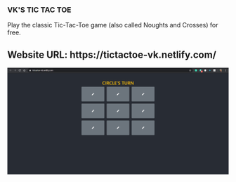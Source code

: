 ### VK'S TIC TAC TOE

<p>
  Play the classic Tic-Tac-Toe game (also called Noughts and Crosses) for free.
</p>

<h2>Website URL: https://tictactoe-vk.netlify.com/</h2>

<img src="src/images/featuregraphic.png" alt="Feature Graphic"/>

